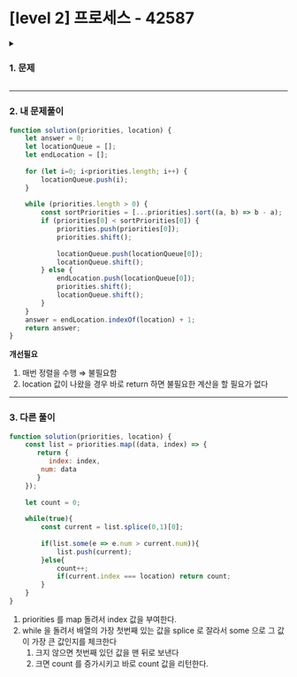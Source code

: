 # [level 2] 프로세스 - 42587 
<details>
<summary><h3>1. 문제</h3></summary>
<div markdown="1">
  
[문제 링크](https://school.programmers.co.kr/learn/courses/30/lessons/42587) 

### 성능 요약

메모리: 36.2 MB, 시간: 6.69 ms

### 구분

코딩테스트 연습 > 스택／큐

### 채점결과

정확성: 100.0<br/>합계: 100.0 / 100.0

### 제출 일자

2025년 04월 18일 10:53:25

### 문제 설명

<p>운영체제의 역할 중 하나는 컴퓨터 시스템의 자원을 효율적으로 관리하는 것입니다. 이 문제에서는 운영체제가 다음 규칙에 따라 프로세스를 관리할 경우 특정 프로세스가 몇 번째로 실행되는지 알아내면 됩니다.</p>
<div class="highlight"><pre class="codehilite"><code>1. 실행 대기 큐(Queue)에서 대기중인 프로세스 하나를 꺼냅니다.
2. 큐에 대기중인 프로세스 중 우선순위가 더 높은 프로세스가 있다면 방금 꺼낸 프로세스를 다시 큐에 넣습니다.
3. 만약 그런 프로세스가 없다면 방금 꺼낸 프로세스를 실행합니다.
  3.1 한 번 실행한 프로세스는 다시 큐에 넣지 않고 그대로 종료됩니다.
</code></pre></div>
<p>예를 들어 프로세스 4개 [A, B, C, D]가 순서대로 실행 대기 큐에 들어있고, 우선순위가 [2, 1, 3, 2]라면 [C, D, A, B] 순으로 실행하게 됩니다. </p>

<p>현재 실행 대기 큐(Queue)에 있는 프로세스의 중요도가 순서대로 담긴 배열 <code>priorities</code>와, 몇 번째로 실행되는지 알고싶은 프로세스의 위치를 알려주는 <code>location</code>이 매개변수로 주어질 때, 해당 프로세스가 몇 번째로 실행되는지 return 하도록 solution 함수를 작성해주세요.</p>

<hr>

<h5>제한사항</h5>

<ul>
<li><code>priorities</code>의 길이는 1 이상 100 이하입니다.

<ul>
<li><code>priorities</code>의 원소는 1 이상 9 이하의 정수입니다.</li>
<li><code>priorities</code>의 원소는 우선순위를 나타내며 숫자가 클 수록 우선순위가 높습니다.</li>
</ul></li>
<li><code>location</code>은 0 이상 (대기 큐에 있는 프로세스 수 - 1) 이하의 값을 가집니다.

<ul>
<li><code>priorities</code>의 가장 앞에 있으면 0, 두 번째에 있으면 1 … 과 같이 표현합니다.</li>
</ul></li>
</ul>

<h5>입출력 예</h5>
<table class="table">
        <thead><tr>
<th>priorities</th>
<th>location</th>
<th>return</th>
</tr>
</thead>
        <tbody><tr>
<td>[2, 1, 3, 2]</td>
<td>2</td>
<td>1</td>
</tr>
<tr>
<td>[1, 1, 9, 1, 1, 1]</td>
<td>0</td>
<td>5</td>
</tr>
</tbody>
      </table>
<h5>입출력 예 설명</h5>

<p>예제 #1</p>

<p>문제에 나온 예와 같습니다.</p>

<p>예제 #2</p>

<p>6개의 프로세스 [A, B, C, D, E, F]가 대기 큐에 있고 중요도가 [1, 1, 9, 1, 1, 1] 이므로 [C, D, E, F, A, B] 순으로 실행됩니다. 따라서 A는 5번째로 실행됩니다.</p>

<hr>

<p>※ 공지 - 2023년 4월 21일 문제 지문이 리뉴얼되었습니다.</p>


> 출처: 프로그래머스 코딩 테스트 연습, https://school.programmers.co.kr/learn/challenges\

</div>
</details>

---

### 2. 내 문제풀이
```jsx
function solution(priorities, location) {
    let answer = 0;
    let locationQueue = [];
    let endLocation = [];
    
    for (let i=0; i<priorities.length; i++) {
        locationQueue.push(i);
    }
    
    while (priorities.length > 0) {
        const sortPriorities = [...priorities].sort((a, b) => b - a);
        if (priorities[0] < sortPriorities[0]) {
            priorities.push(priorities[0]);
            priorities.shift();
            
            locationQueue.push(locationQueue[0]);
            locationQueue.shift();
        } else {
            endLocation.push(locationQueue[0]);
            priorities.shift();
            locationQueue.shift();
        }
    }
    answer = endLocation.indexOf(location) + 1;
    return answer;
}
```

**개선필요**

1. 매번 정렬을 수행 ⇒ 불필요함
2. location 값이 나왔을 경우 바로 return 하면 불필요한 계산을 할 필요가 없다


---


### 3. 다른 풀이
```jsx
function solution(priorities, location) {
    const list = priorities.map((data, index) => {
       return {
	      index: index,
        num: data
       }
    });
    
    let count = 0;
    
    while(true){
        const current = list.splice(0,1)[0];
        
        if(list.some(e => e.num > current.num)){
            list.push(current);
        }else{
            count++;
            if(current.index === location) return count;
        }
    }
}
```

1. priorities 를 map 돌려서 index 값을 부여한다.
2. while 을 돌려서 배열의 가장 첫번째 있는 값을 splice 로 잘라서 some 으로 그 값이 가장 큰 값인지를 체크한다
    1. 크지 않으면 첫번째 있던 값을 맨 뒤로 보낸다
    2. 크면 count 를 증가시키고 바로 count 값을 리턴한다.
